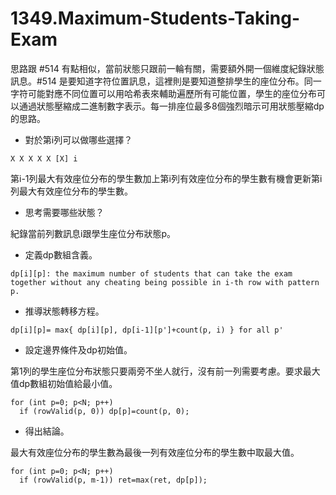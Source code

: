 # 1349.Maximum-Students-Taking-Exam

思路跟 #514 有點相似，當前狀態只跟前一輪有關，需要額外開一個維度紀錄狀態訊息。#514 是要知道字符位置訊息，這裡則是要知道整排學生的座位分布。同一字符可能對應不同位置可以用哈希表來輔助遍歷所有可能位置，學生的座位分布可以通過狀態壓縮成二進制數字表示。每一排座位最多8個強烈暗示可用狀態壓縮dp的思路。

- 對於第i列可以做哪些選擇？

```
X X X X X [X] i
```

第i-1列最大有效座位分布的學生數加上第i列有效座位分布的學生數有機會更新第i列最大有效座位分布的學生數。

- 思考需要哪些狀態？

紀錄當前列數訊息i跟學生座位分布狀態p。

- 定義dp數組含義。

```
dp[i][p]: the maximum number of students that can take the exam together without any cheating being possible in i-th row with pattern p.
```

- 推導狀態轉移方程。

```
dp[i][p]= max{ dp[i][p], dp[i-1][p']+count(p, i) } for all p'
```

- 設定邊界條件及dp初始值。

第1列的學生座位分布狀態只要兩旁不坐人就行，沒有前一列需要考慮。要求最大值dp數組初始值給最小值。

```
for (int p=0; p<N; p++)
  if (rowValid(p, 0)) dp[p]=count(p, 0);
```

- 得出結論。

最大有效座位分布的學生數為最後一列有效座位分布的學生數中取最大值。

```
for (int p=0; p<N; p++)
  if (rowValid(p, m-1)) ret=max(ret, dp[p]);
```
